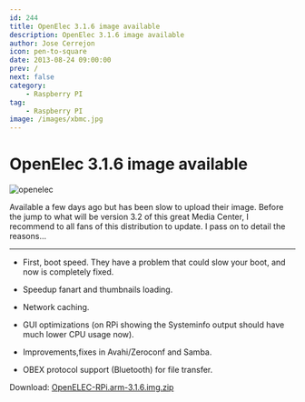 ```yaml
---
id: 244
title: OpenElec 3.1.6 image available
description: OpenElec 3.1.6 image available
author: Jose Cerrejon
icon: pen-to-square
date: 2013-08-24 09:00:00
prev: /
next: false
category:
    - Raspberry PI
tag:
    - Raspberry PI
image: /images/xbmc.jpg
---
```


# OpenElec 3.1.6 image available

![openelec](/images/xbmc.jpg)

Available a few days ago but has been slow to upload their image. Before the jump to what will be version 3.2 of this great Media Center, I recommend to all fans of this distribution to update. I pass on to detail the reasons...

---

-   First, boot speed. They have a problem that could slow your boot, and now is completely fixed.

-   Speedup fanart and thumbnails loading.

-   Network caching.

-   GUI optimizations (on RPi showing the Systeminfo output should have much lower CPU usage now).

-   Improvements,fixes in Avahi/Zeroconf and Samba.

-   OBEX protocol support (Bluetooth) for file transfer.

Download: [OpenELEC-RPi.arm-3.1.6.img.zip](https://resources.pichimney.com/OpenELEC/test_images/OpenELEC-RPi.arm-3.1.6.img.zip)
